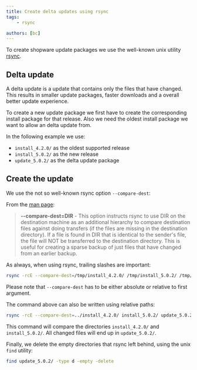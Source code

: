 ```yaml
---
title: Create delta updates using rsync
tags:
    - rsync

authors: [bc]
---
```


To create shopware update packages we use the well-known unix utility [rsync](https://rsync.samba.org/).

## Delta update

A delta update is a update that contains only the files that have changed. This results in smaller update packages, faster downloads and a overall better update experience.

To create a new update package we first have to create the corresponding install package for that release. Also we need the oldest install package we want to allow an delta update from.

In the following example we use:
- `install_4.2.0/` as the oldest supported release
- `install_5.0.2/` as the new release
- `update_5.0.2/` as the delta update package

## Create the update

We use the not so well-known rsync option `--compare-dest`:

From the [man page](http://linux.die.net/man/1/rsync):
> **--compare-dest=DIR**  - This option instructs rsync to use DIR on the destination machine as an additional hierarchy to compare destination files against doing transfers (if the files are missing in the destination directory). If a file is found in DIR that is identical to the sender's file, the file will NOT be transferred to the destination directory. This is useful for creating a sparse backup of just files that have changed from an earlier backup.

As always, when using rsync, trailing slashes are important:

```bash
rsync -rcE --compare-dest=/tmp/install_4.2.0/ /tmp/install_5.0.2/ /tmp/update_5.0.2/
```

Please note that `--compare-dest` has to be either absolute or relative to first argument.

The command above can also be written using relative paths:

```bash
rsync -rcE --compare-dest=../install_4.2.0/ install_5.0.2/ update_5.0.2/
```

This command will compare the directories `install_4.2.0/` and `install_5.0.2/`. All changed files will end up in `update_5.0.2/`.

Finally, we delete the empty directories that rsync left behind, using the unix `find` utility:

```bash
find update_5.0.2/ -type d -empty -delete
```



